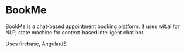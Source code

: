 # BookMe  

BookMe is a chat-based appointment booking platform. It uses wit.ai for NLP, state machine for context-based intelligent chat bot.

Uses firebase, AngularJS
